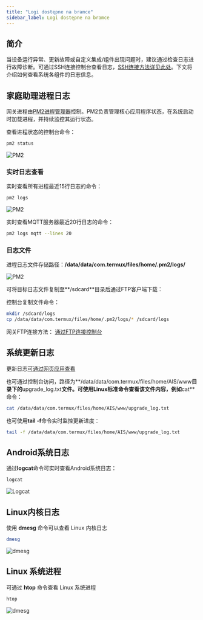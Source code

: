 ```yaml
---
title: "Logi dostępne na bramce"
sidebar_label: Logi dostępne na bramce
---
```


## 简介

当设备运行异常、更新故障或自定义集成/组件出现问题时，建议通过检查日志进行故障诊断。可通过SSH连接控制台查看日志，[SSH连接方法详见此处](/docs/ais_bramka_remote_ssh)。下文将介绍如何查看系统各组件的日志信息。

## 家庭助理进程日志

网关进程由<a href="http://pm2.keymetrics.io/" target="_blank">PM2进程管理器</a>控制。PM2负责管理核心应用程序状态，在系统启动时加载进程，并持续监控其运行状态。

查看进程状态的控制台命令：

```bash
pm2 status
```

![PM2](/img/en/bramka/pm2_console.png)

### 实时日志查看

实时查看所有进程最近15行日志的命令：

```bash
pm2 logs
```

![PM2](/img/en/bramka/pm2_console_logs.png)

实时查看MQTT服务器最近20行日志的命令：

```bash
pm2 logs mqtt --lines 20
```

### 日志文件

进程日志文件存储路径：**/data/data/com.termux/files/home/.pm2/logs/**

![PM2](/img/en/bramka/pm2_console_logs_files.png)

可将目标日志文件复制至**/sdcard**目录后通过FTP客户端下载：

控制台复制文件命令：

```bash
mkdir /sdcard/logs
cp /data/data/com.termux/files/home/.pm2/logs/* /sdcard/logs
```

网关FTP连接方法：
[通过FTP连接控制台](/docs/ais_bramka_remote_ftp)

## 系统更新日志

更新日志[可通过网页应用查看](/docs/ais_bramka_update_logs)

也可通过控制台访问，路径为**/data/data/com.termux/files/home/AIS/www**目录下的**upgrade_log.txt**文件。可使用Linux标准命令查看该文件内容，例如**cat**命令：

```bash
cat /data/data/com.termux/files/home/AIS/www/upgrade_log.txt
```

也可使用**tail -f**命令实时监控更新进度：

```bash
tail -f /data/data/com.termux/files/home/AIS/www/upgrade_log.txt
```

## Android系统日志

通过**logcat**命令可实时查看Android系统日志：

```bash
logcat
```

![Logcat](/img/en/bramka/console_logcat.png)

## Linux内核日志

使用 **dmesg** 命令可以查看 Linux 内核日志

```bash
dmesg
```

![dmesg](/img/en/bramka/console_dmesg.png)

## Linux 系统进程

可通过 **htop** 命令查看 Linux 系统进程

```bash
htop
```

![dmesg](/img/en/bramka/console_htop.png)